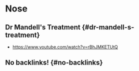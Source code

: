 # Nose


## Dr Mandell's Treatment {#dr-mandell-s-treatment}

-   <https://www.youtube.com/watch?v=rBhJMKETUtQ>


## No backlinks! {#no-backlinks}
